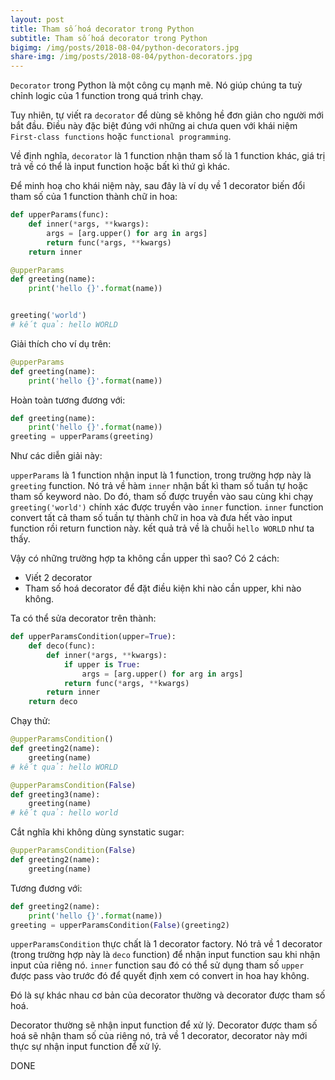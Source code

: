 ```yaml
---
layout: post
title: Tham số hoá decorator trong Python
subtitle: Tham số hoá decorator trong Python
bigimg: /img/posts/2018-08-04/python-decorators.jpg
share-img: /img/posts/2018-08-04/python-decorators.jpg
---
```



`Decorator` trong Python là một công cụ mạnh mẽ. Nó giúp chúng ta tuỳ chỉnh logic của 1 function trong quá trình chạy.

Tuy nhiên, tự viết ra `decorator` để dùng sẽ không hề đơn giản cho người mới bắt đầu. Điều này đặc biệt đúng với những ai chưa quen với khái niệm `First-class functions` hoặc `functional programming`.

Về định nghĩa, `decorator` là 1 function nhận tham số là 1 function khác, giá trị trả về có thể là input function hoặc bất kì thứ gì khác.

Để minh hoạ cho khái niệm này, sau đây là ví dụ về 1 decorator biến đổi tham số của 1 function thành chữ in hoa:


```python
def upperParams(func):
    def inner(*args, **kwargs):
        args = [arg.upper() for arg in args]
        return func(*args, **kwargs)
    return inner

@upperParams
def greeting(name):
    print('hello {}'.format(name))


greeting('world')
# kết quả: hello WORLD
```

Giải thích cho ví dụ trên:

```python
@upperParams
def greeting(name):
    print('hello {}'.format(name))
```

Hoàn toàn tương đương với:

```python
def greeting(name):
    print('hello {}'.format(name))
greeting = upperParams(greeting)
```

Như các diễn giải này:

`upperParams` là 1 function nhận input là 1 function, trong trường hợp này là `greeting` function.
Nó trả về hàm `inner` nhận bất kì tham số tuần tự hoặc tham số keyword nào.
Do đó, tham số được truyền vào sau cùng khi chạy `greeting('world')` chính xác được truyền vào `inner` function.
`inner` function convert tất cả tham số tuần tự thành chữ in hoa và đưa hết vào input function rồi return function này.
kết quả trả về là chuỗi `hello WORLD` như ta thấy.

Vậy có những trường hợp ta không cần upper thì sao? Có 2 cách:
- Viết 2 decorator
- Tham số hoá decorator để đặt điều kiện khi nào cần upper, khi nào không.

Ta có thể sửa decorator trên thành:

```python
def upperParamsCondition(upper=True):
    def deco(func):
        def inner(*args, **kwargs):
            if upper is True:
                args = [arg.upper() for arg in args]
            return func(*args, **kwargs)
        return inner
    return deco
```

Chạy thử:

```python
@upperParamsCondition()
def greeting2(name):
    greeting(name)
# kết quả: hello WORLD

@upperParamsCondition(False)
def greeting3(name):
    greeting(name)
# kết quả: hello world
```

Cắt nghĩa khi không dùng synstatic sugar:


```python
@upperParamsCondition(False)
def greeting2(name):
    greeting(name)
```

Tương đương với:

```python
def greeting2(name):
    print('hello {}'.format(name))
greeting = upperParamsCondition(False)(greeting2)
```

`upperParamsCondition` thực chất là 1 decorator factory. Nó trả về 1 decorator (trong trường hợp này là `deco` function) để nhận input function sau khi nhận input của riêng nó.
`inner` function sau đó có thể sử dụng tham số `upper` được pass vào trước đó để quyết định xem có convert in hoa hay không.

Đó là sự khác nhau cơ bản của decorator thường và decorator được tham số hoá.

Decorator thường sẽ nhận input function để xử lý.
Decorator được tham số hoá sẽ nhận tham số của riêng nó, trả về 1 decorator, decorator này mới thực sự nhận input function để xử lý.

DONE
